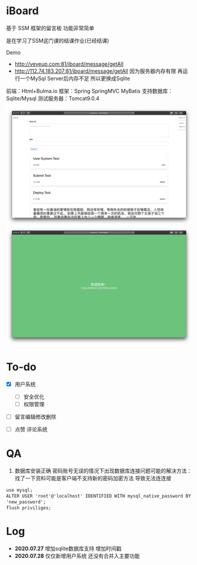 # iBoard

基于 SSM 框架的留言板 功能非常简单

是在学习了SSM这门课的结课作业(已经结课)

Demo
+ http://veveup.com:81/iboard/message/getAll
+ http://112.74.183.207:81/iboard/message/getAll
因为服务器内存有限 再运行一个MySql Server后内存不足 所以更换成Sqlite

前端：Html+Bulma.io
框架：Spring SpringMVC MyBatis
支持数据库：Sqlite/Mysql
测试服务器：Tomcat9.0.4


![img](./img/demo5.png)
![img](./img/demo4.png)

# To-do
 - [x] 用户系统
    - [ ] 安全优化
    - [ ] 权限管理
 - [ ] 留言编辑修改删除
 - [ ] 点赞 评论系统
 
 
 # QA
 1. 数据库安装正确 密码账号无误的情况下出现数据库连接问题可能的解决方法：
 找了一下资料可能是客户端不支持新的密码加密方法 导致无法连连接
 ```mysql
use mysql;
ALTER USER 'root'@'localhost' IDENTIFIED WITH mysql_native_password BY 'new_password';
flush priviliges;
```


# Log
+ **2020.07.27** 增加sqlite数据库支持 增加时间戳
+ **2020.07.28** 仅仅新增用户系统 还没有合并入主要功能
